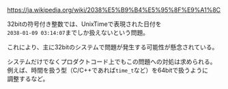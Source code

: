 https://ja.wikipedia.org/wiki/2038%E5%B9%B4%E5%95%8F%E9%A1%8C

32bitの符号付き整数では、UnixTimeで表現された日付を  
`2038-01-09 03:14:07`までしか扱えないという問題。

これにより、主に32bitのシステムで問題が発生する可能性が懸念されている。

システムだけでなくプロダクトコード上でもこの問題への対処は求められる。  
例えば、時間を扱う型（C/C++であれば`time_t`など）を64bitで扱うように  
調整するなど。